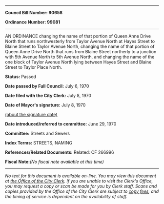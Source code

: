 

********

**Council Bill Number: 90658**
   
**Ordinance Number: 99081**
********

 AN ORDINANCE changing the name of that portion of Queen Anne Drive North that runs northwesterly from Taylor Avenue North at Hayes Street to Blaine Street to Taylor Avenue North, changing the name of that portion of Queen Anne Drive North that runs from Blaine Street northerly to a junction with 5th Avenue North to 5th Avenue North, and changing the name of the one block of Taylor Avenue North lying between Hayes Street and Blaine Street to Taylor Place North.

**Status:** Passed
   
**Date passed by Full Council:** July 6, 1970
   
**Date filed with the City Clerk:** July 8, 1970
   
**Date of Mayor's signature:** July 8, 1970
   
[(about the signature date)](/~public/approvaldate.htm)
   
   
   
**Date introduced/referred to committee:** June 29, 1970
   
**Committee:** Streets and Sewers
   
   
**Index Terms:** STREETS, NAMING

**References/Related Documents:** Related: CF 266996

**Fiscal Note:**_(No fiscal note available at this time)_
********

_No text for this document is available on-line. You may view this document at [the Office of the City Clerk](http://www.seattle.gov/leg/clerk/contactUs.htm). If you are unable to visit the Clerk's Office, you may request a copy or scan be made for you by Clerk staff. Scans and copies provided by the Office of the City Clerk are subject to [copy fees](http://clerk.seattle.gov/~public/clerkfees.htm), and the timing of service is dependent on the availability of staff._

